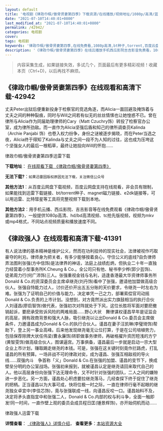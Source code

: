 ```yaml
---
layout: default
title: '电视剧《律政巾帼/傲骨贤妻第四季》下载资源/在线播放/视频地址/1080p/高清/蓝光'
date: "2021-07-10T14:40:01+0800"
last_modified_at: "2021-07-10T14:40:01+0800"
permalink: /42942/
categories: 电视剧
cover:
tags: 电视剧
keywords: '律政巾帼/傲骨贤妻第四季,在线免费看,1080p高清,bt种子,torrent,百度云盘,magnet,磁力链,迅雷下载资源'
description: '《律政巾帼/傲骨贤妻第四季》在线云播放手机西瓜影院吉吉影音免费看，1080p高清bd/hd未删减完整版和tc抢先枪版，mkv/mp4格式，附带bt/torrent种子、magnet/磁力链、百度云盘、网盘资源迅雷下载链接'
---
```


>内容采集生成，如果链接失效，多试几个，页面最后有更多精彩视频！收藏本页（Ctrl+D)，以后再找不麻烦。


## 《律政巾帼/傲骨贤妻第四季》在线观看和高清下载-42942

丈夫Peter出狱后便重新投身于检察官的竞选角逐，而Alicia一面回避及掩饰着与丈夫之间的种种裂痕，同时与Will之间若有似无的丝丝情愫也让她惶惑不已。曾在律所与Alicia作为同届助理律师的Cary（Matt Czuchry饰）转投了检察官办公室，成为律所劲敌。而一直作为Alicia坚强后盾和知己的律所调查员Kalinda（Archie Panjabi 饰）也卷入权力纷争，身份之谜被逐步揭晓，而在Peter当选之夜，Alicia终于得知了Kalinda与丈夫之间一段不为人知的过往，这也成为压垮这个坚强女人的最后一根稻草，最终让她投向Will的怀抱&hellip;…


律政巾帼/傲骨贤妻第四季迅雷下载

**下载地址**： [在线观看下载 《律政巾帼/傲骨贤妻第四季》](https://www.993dy.com//vod-detail-id-9081.html) 


**无法下载?**：`如果迅雷因版权原因无法下载，关注微信公众号 `

**其他方法1**：从百度云网盘下载视频，百度云网盘支持在线观看，非会员有限制，如果能找到迅雷下载链接、bt/torrent种子、magnet磁力链接、e2dk链接等，可以用迅雷、比特彗星等工具将完整视频下载到本地。

**其他方法2**：用手机云播、西瓜影院、吉吉影音等在线免费观看《律政巾帼/傲骨贤妻第四季》，一般提供1080p高清、hd/bd高清视频、tc抢先版视频，视频为mkv或mp4格式，不同站点视频质量和播放速度不同。


## 《律政强人》在线观看和高清下载-41391

有人说法律的基本精神是维护公义，然而在功利挂帅的现实社会，法律被视作巧取豪夺的利刃。律师身为把关者，有多少能够按着良心，守住公义的底线?自负律师　弄法图利张强(方中信饰)是法律界的神话，法庭上战绩彪炳，但执业二十年一直独力经营着小型事务所K.Cheung & Co.。全公司只有他、秘书李少桦(郭少芸饰)、徒弟周力行(何广沛饰)三人。张强重视金钱与名利，适逢香港最大华资律师事务所Donald & Co.的资深委员会主席卓继尧(刘丹饰)看中了张强，邀请他加盟做高级合伙人。张强自恃能力过人，讨价还价开出五五分账的天价要求，令继尧一时左右为难。张强为了证明自己的价值与能力，决定单凭一己之力，部署索偿官司动摇Donald & Co.负责的上市计划。没想到，对方竟然派出实力旗鼓相当的执行合伙人刘谨昌(廖启智饰)做代表，张强初次对阵就处于下风，这位长胜将军面对要麽撤销起诉，要麽承受败诉风险的两难局面……野心大状　舞律谋权谨昌早年是证监会的高层，拥有政商背景和强大人脉，吸引继尧以让出Donald & Co.委员会主席做条件，力邀谨昌成为Donald & Co.的执行合伙人。谨昌在妻子汪凯琳(李璧琦饰)帮助下，登上另一事业高峰。后来他发现继尧毫无让位打算，于是在公司培植势力，包括保荐除牌大状任伟梁(曹永廉饰)转职做事务律师，再破格擢升资历短浅的方宁(黄智雯饰)做高级合伙人，图谋逼宫。万事俱备，谨昌最后一步就是启动一宗大型企业上市计划，赚取踢走继尧的本钱。可是，张强在这关键时刻竟作拦路虎，打乱谨昌的所有预算。一场非战不可的律政对奕，成为谨昌、张强互相敌视的导火线……双强内斗　争首称「义」Donald & Co.在张强的加盟、谨昌的变节下，换成壁垒分明的办公室战场。张强初来报到，就被谨昌认定是继尧请回来取代自己的人。他以高层身份向张强下达无理命令，又不时针对张强的团队，二人之间的嫌隙进一步恶化。另一方面，谨昌处心积虑要拉继尧落马，几经查探下终于捉住了继尧的把柄。正当谨昌以为大事可成，快将位极一时之际，一直在律师行毫不起眼的继尧独女卓宜中(李佳芯饰)，竟与张强联成一线，向谨昌反咬一口。谨昌始料不及，决定将矛头直指宜中和张强二人，Donald & Co.内部的权与利斗争，全面一触即发!同一时间，一直作壁上观的委员会成员程日匡(锺景辉饰)，亦开始伺机而动……


律政强人迅雷下载

**详情查看**： [《律政强人》详情介绍](/movie/41391/)， **查看更多**：[本站资源大全](/movie/t/all/)

